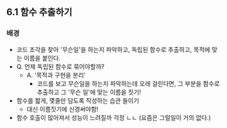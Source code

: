 ## 6.1 함수 추출하기

### 배경

- 코드 조각을 찾아 '무슨일'을 하는지 파악하고, 독립된 함수로 추출하고, 목적에 맞는 이름을 붙인다.
- Q. 언제 독립된 함수로 묶어야할까?
  - A. '목적과 구현을 분리'
    - 코드를 보고 무슨일을 하는지 파악하는데 오래 걸린다면, 그 부분을 함수로 추출하고 그 '무슨 일'에 맞는 이름을 짓기!
- 함수를 짧게, 몇줄만 담도록 작성하는 습관 들이기
  - 대신 이름짓기에 신경써야함!
- 함수 호출이 많아져서 성능이 느려질까 걱정 ㄴㄴ (요즘은 그럴일이 거의 없다.)
